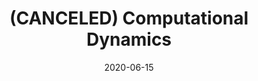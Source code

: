 ---
title: "(CANCELED) Computational Dynamics"
collection: talks
type: "Canceled" 
permalink: /talks/2020talk5
venue: "Conference on the Foundations of Computational Mathematics (FoCM'20)"
date: 2020-06-15
location: "Vancouver, Canada"
---